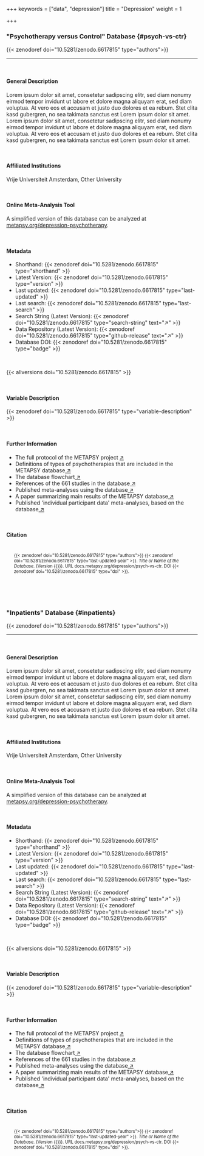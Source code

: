 +++
keywords = ["data", "depression"]
title = "Depression"
weight = 1

+++
### "Psychotherapy versus Control" Database {#psych-vs-ctr}

{{< zenodoref doi="10.5281/zenodo.6617815" type="authors">}}

***

<br>

#### General Description

Lorem ipsum dolor sit amet, consetetur sadipscing elitr, sed diam nonumy eirmod tempor invidunt ut labore et dolore magna aliquyam erat, sed diam voluptua. At vero eos et accusam et justo duo dolores et ea rebum. Stet clita kasd gubergren, no sea takimata sanctus est Lorem ipsum dolor sit amet. Lorem ipsum dolor sit amet, consetetur sadipscing elitr, sed diam nonumy eirmod tempor invidunt ut labore et dolore magna aliquyam erat, sed diam voluptua. At vero eos et accusam et justo duo dolores et ea rebum. Stet clita kasd gubergren, no sea takimata sanctus est Lorem ipsum dolor sit amet.

<br>

#### Affiliated Institutions

Vrije Universiteit Amsterdam, Other University

<br>

#### Online Meta-Analysis Tool

A simplified version of this database can be analyzed at <a href="https://www.metapsy.org/depression-psychotherapy" target="_blank">metapsy.org/depression-psychotherapy</a>.

<br>

#### Metadata

* Shorthand: {{< zenodoref doi="10.5281/zenodo.6617815" type="shorthand" >}}
* Latest Version: {{< zenodoref doi="10.5281/zenodo.6617815" type="version" >}}
* Last updated: {{< zenodoref doi="10.5281/zenodo.6617815" type="last-updated" >}}
* Last search: {{< zenodoref doi="10.5281/zenodo.6617815" type="last-search" >}}
* Search String (Latest Version): {{< zenodoref doi="10.5281/zenodo.6617815" type="search-string" text="↗" >}}
* Data Repository (Latest Version): {{< zenodoref doi="10.5281/zenodo.6617815" type="github-release" text="↗" >}}
* Database DOI: {{< zenodoref doi="10.5281/zenodo.6617815" type="badge" >}}

<br>

{{< allversions doi="10.5281/zenodo.6617815" >}}

<br>

#### Variable Description

{{< zenodoref doi="10.5281/zenodo.6617815" type="variable-description" >}}

<br>

#### Further Information

<ul>
<li>The full protocol of the METAPSY project <a href="/uploads/protocol.pdf" target="_blank">↗</a></li>
<li>Definitions of types of psychotherapies that are included in the METAPSY database<a href="/uploads/psychotherapies.pdf" target="_blank"> ↗</a></li>
<li>The database flowchart<a href="/uploads/flowchart.pdf" target="_blank"> ↗</a></li>
<li>References of the 661 studies in the database<a href="/uploads/references.pdf" target="_blank"> ↗</a></li>
<li>Published meta-analyses using the database<a href="/uploads/published_meta_analyses.pdf" target="_blank"> ↗</a></li>
<li>A paper summarizing main results of the METAPSY database<a href="/uploads/summary_metapsy.pdf" target="_blank"> ↗</a></li>
<li>Published 'individual participant data'  meta-analyses, based on the database<a href="/uploads/ipd_ma.pdf" target="_blank"> ↗</a></li>
</ul>

<br>

#### Citation

<div class="citation" style='background-color: var(--body-color); padding: 20px 20px 20px 20px; font-size: 80%; -webkit-filter: grayscale(100%); filter: grayscale(100%);'>
{{< zenodoref doi="10.5281/zenodo.6617815" type="authors">}}
{{< zenodoref doi="10.5281/zenodo.6617815" type="last-updated-year" >}}.
<i>Title or Name of the Database.</i>
(Version {{<zenodoref doi="10.5281/zenodo.6617815" type="version">}}).
URL docs.metapsy.org/depression/psych-vs-ctr.
DOI {{< zenodoref doi="10.5281/zenodo.6617815" type="doi" >}}.
</div>

<br></br>

### "Inpatients" Database {#inpatients}

{{< zenodoref doi="10.5281/zenodo.6617815" type="authors">}}

***

<br>

#### General Description

Lorem ipsum dolor sit amet, consetetur sadipscing elitr, sed diam nonumy eirmod tempor invidunt ut labore et dolore magna aliquyam erat, sed diam voluptua. At vero eos et accusam et justo duo dolores et ea rebum. Stet clita kasd gubergren, no sea takimata sanctus est Lorem ipsum dolor sit amet. Lorem ipsum dolor sit amet, consetetur sadipscing elitr, sed diam nonumy eirmod tempor invidunt ut labore et dolore magna aliquyam erat, sed diam voluptua. At vero eos et accusam et justo duo dolores et ea rebum. Stet clita kasd gubergren, no sea takimata sanctus est Lorem ipsum dolor sit amet.

<br>

#### Affiliated Institutions

Vrije Universiteit Amsterdam, Other University

<br>

#### Online Meta-Analysis Tool

A simplified version of this database can be analyzed at <a href="https://www.metapsy.org/depression-psychotherapy" target="_blank">metapsy.org/depression-psychotherapy</a>.

<br>

#### Metadata

* Shorthand: {{< zenodoref doi="10.5281/zenodo.6617815" type="shorthand" >}}
* Latest Version: {{< zenodoref doi="10.5281/zenodo.6617815" type="version" >}}
* Last updated: {{< zenodoref doi="10.5281/zenodo.6617815" type="last-updated" >}}
* Last search: {{< zenodoref doi="10.5281/zenodo.6617815" type="last-search" >}}
* Search String (Latest Version): {{< zenodoref doi="10.5281/zenodo.6617815" type="search-string" text="↗" >}}
* Data Repository (Latest Version): {{< zenodoref doi="10.5281/zenodo.6617815" type="github-release" text="↗" >}}
* Database DOI: {{< zenodoref doi="10.5281/zenodo.6617815" type="badge" >}}

<br>

{{< allversions doi="10.5281/zenodo.6617815" >}}

<br>

#### Variable Description

{{< zenodoref doi="10.5281/zenodo.6617815" type="variable-description" >}}

<br>

#### Further Information

<ul>
<li>The full protocol of the METAPSY project <a href="/uploads/protocol.pdf" target="_blank">↗</a></li>
<li>Definitions of types of psychotherapies that are included in the METAPSY database<a href="/uploads/psychotherapies.pdf" target="_blank"> ↗</a></li>
<li>The database flowchart<a href="/uploads/flowchart.pdf" target="_blank"> ↗</a></li>
<li>References of the 661 studies in the database<a href="/uploads/references.pdf" target="_blank"> ↗</a></li>
<li>Published meta-analyses using the database<a href="/uploads/published_meta_analyses.pdf" target="_blank"> ↗</a></li>
<li>A paper summarizing main results of the METAPSY database<a href="/uploads/summary_metapsy.pdf" target="_blank"> ↗</a></li>
<li>Published 'individual participant data'  meta-analyses, based on the database<a href="/uploads/ipd_ma.pdf" target="_blank"> ↗</a></li>
</ul>

<br>

#### Citation

<div class="citation" style='background-color: var(--body-color); padding: 20px 20px 20px 20px; font-size: 80%; -webkit-filter: grayscale(100%); filter: grayscale(100%);'>
{{< zenodoref doi="10.5281/zenodo.6617815" type="authors">}}
{{< zenodoref doi="10.5281/zenodo.6617815" type="last-updated-year" >}}.
<i>Title or Name of the Database.</i>
(Version {{<zenodoref doi="10.5281/zenodo.6617815" type="version">}}).
URL docs.metapsy.org/depression/psych-vs-ctr.
DOI {{< zenodoref doi="10.5281/zenodo.6617815" type="doi" >}}.
</div>

<br></br>